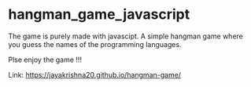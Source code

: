 # hangman_game_javascript

The game is purely made with javascipt. A simple hangman game where you guess the names of the programming languages.

Plse enjoy the game !!! 


Link: https://jayakrishna20.github.io/hangman-game/

